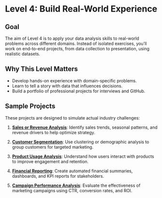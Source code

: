# Level 4: Build Real-World Experience

## Goal
The aim of Level 4 is to apply your data analysis skills to real-world problems across different domains.
Instead of isolated exercises, you’ll work on end-to-end projects, from data collection to presentation, using realistic datasets.

## Why This Level Matters
- Develop hands-on experience with domain-specific problems.
- Learn to tell a story with data that influences decisions.
- Build a portfolio of professional projects for interviews and GitHub.


## Sample Projects
These projects are designed to simulate actual industry challenges:

1. **[Sales or Revenue Analysis](https://github.com/Tanu-N-Prabhu/Python/blob/master/Data%20Analysis/Level%204/sales_revenue_analysis.ipynb)**: Identify sales trends, seasonal patterns, and revenue drivers to help optimize strategy.

2. **[Customer Segmentation](https://github.com/Tanu-N-Prabhu/Python/blob/master/Data%20Analysis/Level%204/customer_segmentation_project.ipynb)**: Use clustering or demographic analysis to group customers for targeted marketing.

3. **[Product Usage Analysis](https://github.com/Tanu-N-Prabhu/Python/blob/master/Data%20Analysis/Level%204/product_usage_analysis.ipynb)**: Understand how users interact with products to improve engagement and retention.

4. **[Financial Reporting](https://github.com/Tanu-N-Prabhu/Python/blob/master/Data%20Analysis/Level%204/financial_reporting.ipynb)**: Create automated financial summaries, dashboards, and KPI reports for stakeholders.

5. **[Campaign Performance Analysis](https://github.com/Tanu-N-Prabhu/Python/blob/master/Data%20Analysis/Level%204/campaign_performance_analysis.ipynb)**: Evaluate the effectiveness of marketing campaigns using CTR, conversion rates, and ROI.
